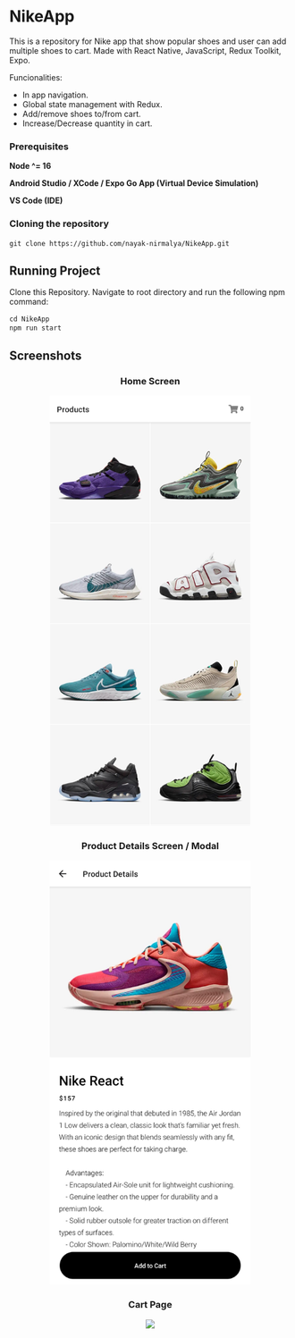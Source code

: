 # NikeApp

This is a repository for Nike app that show popular shoes and user can add multiple shoes to cart. Made with React Native, JavaScript, Redux Toolkit, Expo.

Funcionalities:

- In app navigation.
- Global state management with Redux.
- Add/remove shoes to/from cart.
- Increase/Decrease quantity in cart.

### Prerequisites

**Node ^= 16**

**Android Studio / XCode / Expo Go App (Virtual Device Simulation)**

**VS Code (IDE)**

### Cloning the repository

```shell
git clone https://github.com/nayak-nirmalya/NikeApp.git
```

## Running Project

Clone this Repository. Navigate to root directory and run the following npm command:

```shell
cd NikeApp
npm run start
```

## Screenshots

<div align='center'>

### Home Screen

<img src="readme_imgs/homepage.jpg" width="360">

### Product Details Screen / Modal

<img src="readme_imgs/detailspage.jpg" width="360">

### Cart Page

<img src="https://github.com/nayak-nirmalya/NikeApp/assets/52202635/5c26ce19-ac2f-4dd2-a7cd-047e1c8181f6" width="360">

</div>
